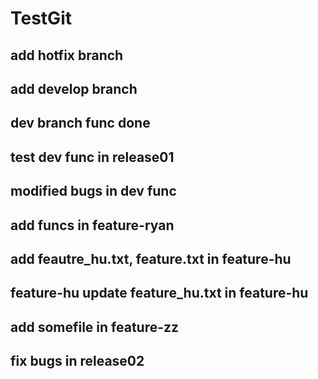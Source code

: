 # TestGit
## add hotfix branch
## add develop branch
## dev branch func done
## test dev func in release01
## modified bugs in dev func
## add funcs in feature-ryan
## add feautre_hu.txt, feature.txt in feature-hu
## feature-hu update feature_hu.txt in feature-hu
## add somefile in feature-zz
## fix bugs in release02
